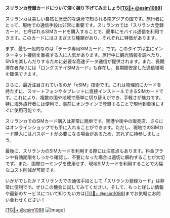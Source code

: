 **スリランカ登録カードについて深く掘り下げてみましょう[[TG💪+ @esim1088](https://t.me/s/esim1088)]**

スリランカは美しい自然と歴史的な遺産で知られる南アジアの国です。旅行者にとって、現地での通信手段は非常に重要です。スリランカでは「スリランカ登録カード」と呼ばれるSIMカードを購入することで、簡単にモバイル通信を利用できます。このカードにはさまざまな種類があり、それぞれに特徴があります。

まず、最も一般的なのは「データ専用SIMカード」です。このタイプは主にインターネット接続を重視する人に人気があります。旅行中に観光情報を調べたり、SNSを楽しんだりするために必要な高速データ通信が提供されます。また、長期滞在者向けには「ロングステイSIMカード」も存在し、長期間安定した通信環境を確保できます。

さらに、最近注目されているのが「eSIM」技術です。これは物理的にカードを持たずに、スマートフォンやタブレットに直接インストールできるSIMカードです。これにより、複数の国や地域で簡単に切り替えができ、手軽さが魅力です。特に海外旅行者には便利で、事前にオンラインで登録することで現地到着後にすぐに使用可能です。

スリランカでのSIMカード購入は非常に簡単です。空港や街中の販売店、さらにはオンラインショップでも手に入れることができます。ただし、現地でのSIMカード購入にはパスポートが必要になる場合があるため、忘れずに持参しましょう。

最後に、スリランカのSIMカードを利用する際には注意点もあります。料金プランや有効期限をしっかり確認し、不要になった場合は適切に解約することが大切です。また、国際ローミングを使用せず、現地SIMカードを利用することで大幅なコスト削減が可能です。

いかがでしたか？スリランカでの通信手段として「スリランカ登録カード」は非常に便利です。ぜひこの機会に試してみてください。そして、もっと詳しい情報や最新のサービスについて知りたい方は[[TG💪+ @esim1088](https://t.me/s/esim1088)]までお気軽にお問い合わせください！

[[TG💪+ @esim1088](https://t.me/s/esim1088) ![Image](https://i.postimg.cc/Y0z9fWf4/image.png)]